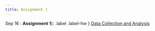 ```yaml
---
title: Assignment 1
---
```


Sep 16
: **Assignment 1**{: .label .label-hw } [Data Collection and Analysis](../assignments/assignment1)